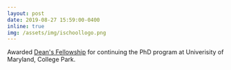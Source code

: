 ```yaml
---
layout: post
date: 2019-08-27 15:59:00-0400
inline: true
img: /assets/img/ischoollogo.png
---
```

Awarded [Dean's Fellowship](https://gradschool.umd.edu/funding/student-fellowships-awards/university-deans-and-merit-program) for continuing the PhD program at Univerisity of Maryland, College Park.